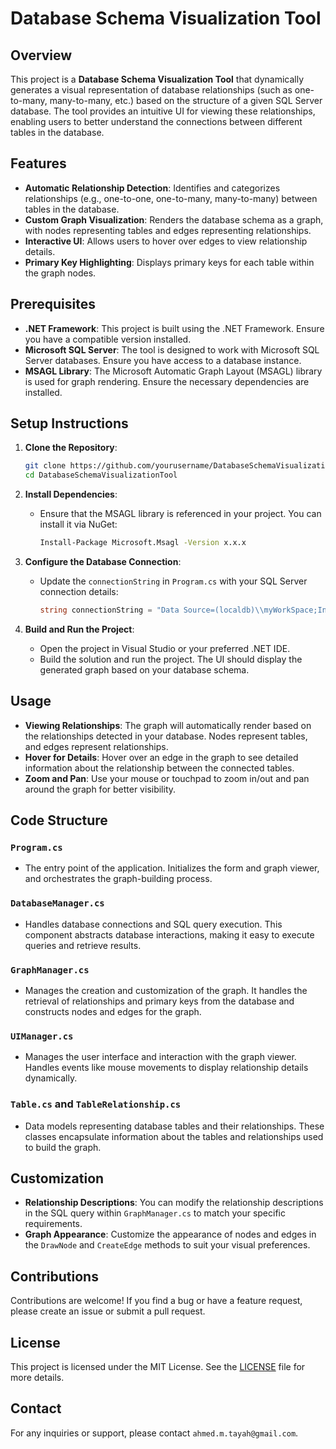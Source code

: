 


# Database Schema Visualization Tool

## Overview

This project is a **Database Schema Visualization Tool** that dynamically generates a visual representation of database relationships (such as one-to-many, many-to-many, etc.) based on the structure of a given SQL Server database. The tool provides an intuitive UI for viewing these relationships, enabling users to better understand the connections between different tables in the database.

## Features

- **Automatic Relationship Detection**: Identifies and categorizes relationships (e.g., one-to-one, one-to-many, many-to-many) between tables in the database.
- **Custom Graph Visualization**: Renders the database schema as a graph, with nodes representing tables and edges representing relationships.
- **Interactive UI**: Allows users to hover over edges to view relationship details.
- **Primary Key Highlighting**: Displays primary keys for each table within the graph nodes.

## Prerequisites

- **.NET Framework**: This project is built using the .NET Framework. Ensure you have a compatible version installed.
- **Microsoft SQL Server**: The tool is designed to work with Microsoft SQL Server databases. Ensure you have access to a database instance.
- **MSAGL Library**: The Microsoft Automatic Graph Layout (MSAGL) library is used for graph rendering. Ensure the necessary dependencies are installed.

## Setup Instructions

1. **Clone the Repository**:
   ```bash
   git clone https://github.com/yourusername/DatabaseSchemaVisualizationTool.git
   cd DatabaseSchemaVisualizationTool
   ```

2. **Install Dependencies**:
   - Ensure that the MSAGL library is referenced in your project. You can install it via NuGet:
     ```bash
     Install-Package Microsoft.Msagl -Version x.x.x
     ```

3. **Configure the Database Connection**:
   - Update the `connectionString` in `Program.cs` with your SQL Server connection details:
     ```csharp
     string connectionString = "Data Source=(localdb)\\myWorkSpace;Initial Catalog=AdventureWorks2016;User ID=soreka;Password=soreka123";
     ```

4. **Build and Run the Project**:
   - Open the project in Visual Studio or your preferred .NET IDE.
   - Build the solution and run the project. The UI should display the generated graph based on your database schema.

## Usage

- **Viewing Relationships**: The graph will automatically render based on the relationships detected in your database. Nodes represent tables, and edges represent relationships.
- **Hover for Details**: Hover over an edge in the graph to see detailed information about the relationship between the connected tables.
- **Zoom and Pan**: Use your mouse or touchpad to zoom in/out and pan around the graph for better visibility.

## Code Structure

### `Program.cs`
- The entry point of the application. Initializes the form and graph viewer, and orchestrates the graph-building process.

### `DatabaseManager.cs`
- Handles database connections and SQL query execution. This component abstracts database interactions, making it easy to execute queries and retrieve results.

### `GraphManager.cs`
- Manages the creation and customization of the graph. It handles the retrieval of relationships and primary keys from the database and constructs nodes and edges for the graph.

### `UIManager.cs`
- Manages the user interface and interaction with the graph viewer. Handles events like mouse movements to display relationship details dynamically.

### `Table.cs` and `TableRelationship.cs`
- Data models representing database tables and their relationships. These classes encapsulate information about the tables and relationships used to build the graph.

## Customization

- **Relationship Descriptions**: You can modify the relationship descriptions in the SQL query within `GraphManager.cs` to match your specific requirements.
- **Graph Appearance**: Customize the appearance of nodes and edges in the `DrawNode` and `CreateEdge` methods to suit your visual preferences.

## Contributions

Contributions are welcome! If you find a bug or have a feature request, please create an issue or submit a pull request.

## License

This project is licensed under the MIT License. See the [LICENSE](LICENSE) file for more details.

## Contact

For any inquiries or support, please contact `ahmed.m.tayah@gmail.com`.

